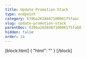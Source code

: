 ```yaml
---
title: Update Promotion Stack
type: endpoint
category: 639ba2628407100061f5faac
slug: update-promotion-stack
parentDoc: 639ba2658407100061f5fab0
hidden: false
order: 14
---
```

[block:html]
{
  "html": "<style>\n.LanguagePicker-divider { \n  display: none; }\n  \n[title=\"Toggle library\"] { \n  display: none; }\n</style>"
}
[/block]